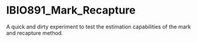 # IBIO891_Mark_Recapture
A quick and dirty experiment to test the estimation capabilities of the mark and recapture method.
